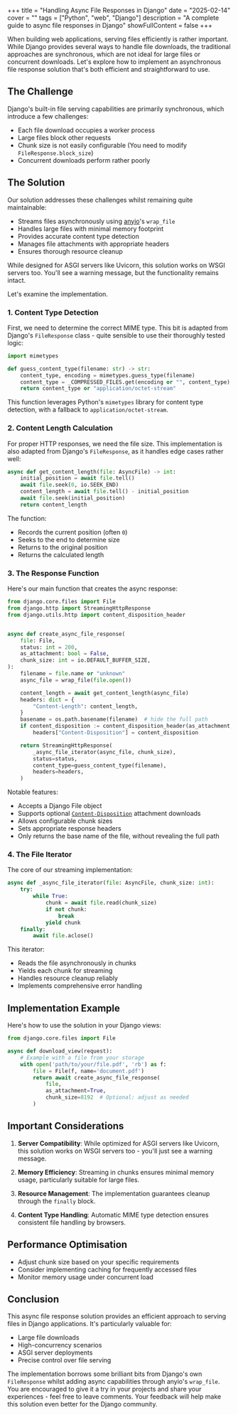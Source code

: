 +++
title = "Handling Async File Responses in Django"
date = "2025-02-14"
cover = ""
tags = ["Python", "web", "Django"]
description = "A complete guide to async file responses in Django"
showFullContent = false
+++


When building web applications, serving files efficiently is rather important. While Django provides several ways to handle file downloads, the traditional approaches are synchronous, which are not ideal for large files or concurrent downloads. Let's explore how to implement an asynchronous file response solution that's both efficient and straightforward to use.

## The Challenge

Django's built-in file serving capabilities are primarily synchronous, which introduce a few challenges:

- Each file download occupies a worker process
- Large files block other requests
- Chunk size is not easily configurable (You need to modify `FileResponse.block_size`)
- Concurrent downloads perform rather poorly

## The Solution

Our solution addresses these challenges whilst remaining quite maintainable:

- Streams files asynchronously using [anyio](https://anyio.readthedocs.io/en/stable/fileio.html)'s `wrap_file`
- Handles large files with minimal memory footprint
- Provides accurate content type detection
- Manages file attachments with appropriate headers
- Ensures thorough resource cleanup

While designed for ASGI servers like Uvicorn, this solution works on WSGI servers too. You'll see a warning message, but the functionality remains intact.

Let's examine the implementation.

### 1. Content Type Detection

First, we need to determine the correct MIME type. This bit is adapted from Django's `FileResponse` class - quite sensible to use their thoroughly tested logic:

```python
import mimetypes

def guess_content_type(filename: str) -> str:
    content_type, encoding = mimetypes.guess_type(filename)
    content_type = _COMPRESSED_FILES.get(encoding or "", content_type)
    return content_type or "application/octet-stream"
```

This function leverages Python's `mimetypes` library for content type detection, with a fallback to `application/octet-stream`.

### 2. Content Length Calculation

For proper HTTP responses, we need the file size. This implementation is also adapted from Django's `FileResponse`, as it handles edge cases rather well:

```python
async def get_content_length(file: AsyncFile) -> int:
    initial_position = await file.tell()
    await file.seek(0, io.SEEK_END)
    content_length = await file.tell() - initial_position
    await file.seek(initial_position)
    return content_length
```

The function:

- Records the current position (often `0`)
- Seeks to the end to determine size
- Returns to the original position
- Returns the calculated length

### 3. The Response Function

Here's our main function that creates the async response:

```python
from django.core.files import File
from django.http import StreamingHttpResponse
from django.utils.http import content_disposition_header


async def create_async_file_response(
    file: File,
    status: int = 200,
    as_attachment: bool = False,
    chunk_size: int = io.DEFAULT_BUFFER_SIZE,
):
    filename = file.name or "unknown"
    async_file = wrap_file(file.open())

    content_length = await get_content_length(async_file)
    headers: dict = {
        "Content-Length": content_length,
    }
    basename = os.path.basename(filename)  # hide the full path
    if content_disposition := content_disposition_header(as_attachment, basename):
        headers["Content-Disposition"] = content_disposition

    return StreamingHttpResponse(
        _async_file_iterator(async_file, chunk_size),
        status=status,
        content_type=guess_content_type(filename),
        headers=headers,
    )
```

Notable features:

- Accepts a Django File object
- Supports optional [`Content-Disposition`](https://developer.mozilla.org/en-US/docs/Web/HTTP/Headers/Content-Disposition) attachment downloads
- Allows configurable chunk sizes
- Sets appropriate response headers
- Only returns the base name of the file, without revealing the full path

### 4. The File Iterator

The core of our streaming implementation:

```python
async def _async_file_iterator(file: AsyncFile, chunk_size: int):
    try:
        while True:
            chunk = await file.read(chunk_size)
            if not chunk:
                break
            yield chunk
    finally:
        await file.aclose()
```

This iterator:

- Reads the file asynchronously in chunks
- Yields each chunk for streaming
- Handles resource cleanup reliably
- Implements comprehensive error handling

## Implementation Example

Here's how to use the solution in your Django views:

```python
from django.core.files import File

async def download_view(request):
    # Example with a file from your storage
    with open('path/to/your/file.pdf', 'rb') as f:
        file = File(f, name='document.pdf')
        return await create_async_file_response(
            file,
            as_attachment=True,
            chunk_size=8192  # Optional: adjust as needed
        )
```

## Important Considerations

1. **Server Compatibility**: While optimized for ASGI servers like Uvicorn, this solution works on WSGI servers too - you'll just see a warning message.

2. **Memory Efficiency**: Streaming in chunks ensures minimal memory usage, particularly suitable for large files.

3. **Resource Management**: The implementation guarantees cleanup through the `finally` block.

4. **Content Type Handling**: Automatic MIME type detection ensures consistent file handling by browsers.

## Performance Optimisation

- Adjust chunk size based on your specific requirements
- Consider implementing caching for frequently accessed files
- Monitor memory usage under concurrent load

## Conclusion

This async file response solution provides an efficient approach to serving files in Django applications. It's particularly valuable for:

- Large file downloads
- High-concurrency scenarios
- ASGI server deployments
- Precise control over file serving

The implementation borrows some brilliant bits from Django's own `FileResponse` whilst adding async capabilities through anyio's `wrap_file`. You are encouraged to give it a try in your projects and share your experiences - feel free to leave comments. Your feedback will help make this solution even better for the Django community.

